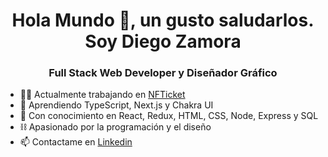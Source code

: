 <h1 align="center">Hola Mundo 👋, un gusto saludarlos. Soy Diego Zamora</h1>
<h3 align="center">Full Stack Web Developer y Diseñador Gráfico</h3>

- 👨‍💻 Actualmente trabajando en <a href='https://github.com/martinsione/ticketek-web3'>NFTicket</a>
- 🌱 Aprendiendo TypeScript, Next.js y Chakra UI
- 💬 Con conocimiento en React, Redux, HTML, CSS, Node, Express y SQL
- ⛓  Apasionado por la programación y el diseño
- 📫 Contactame en <a href="https://www.linkedin.com/in/diegozestudio/" >Linkedin</a>
